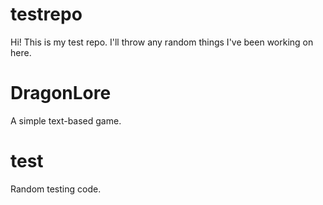 # testrepo
Hi! This is my test repo. I'll throw any random things I've been working on here.

# DragonLore
A simple text-based game.

# test
Random testing code.
